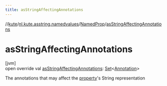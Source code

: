 ```yaml
---
title: asStringAffectingAnnotations
---
```

//[kute](../../../index.html)/[nl.kute.asstring.namedvalues](../index.html)/[NamedProp](index.html)/[asStringAffectingAnnotations](as-string-affecting-annotations.html)



# asStringAffectingAnnotations



[jvm]\
open override val [asStringAffectingAnnotations](as-string-affecting-annotations.html): [Set](https://kotlinlang.org/api/latest/jvm/stdlib/kotlin.collections/-set/index.html)&lt;[Annotation](https://kotlinlang.org/api/latest/jvm/stdlib/kotlin/-annotation/index.html)&gt;



The annotations that may affect the [property](property.html)'s String representation




